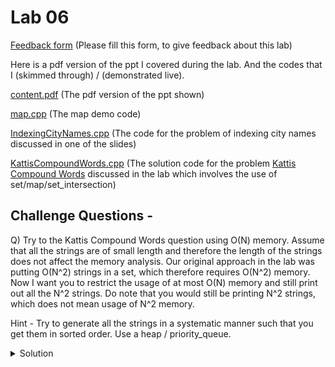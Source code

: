# Lab 06

  [Feedback form](https://docs.google.com/forms/d/e/1FAIpQLScLeIezAu3Bueokx98FzaNraoK_90lxMd6trBRnnNLXKQjojg/viewform?usp=sf_link) (Please fill this form, to give feedback about this lab)

Here is a pdf version of the ppt I covered during the lab. And the codes that I (skimmed through) / (demonstrated live).

  [content.pdf](https://sidhant007.github.io/CS2040C/lab06/content.pdf) (The pdf version of the ppt shown) 

  [map.cpp](https://sidhant007.github.io/CS2040C/lab06/map.cpp) (The map demo code)

  [IndexingCityNames.cpp](https://sidhant007.github.io/CS2040C/lab06/IndexingCityNames.cpp) (The code for the problem of indexing city names discussed in one of the slides)

  [KattisCompoundWords.cpp](https://sidhant007.github.io/CS2040C/lab06/KattisCompoundWords.cpp) (The solution code for the problem <a href = "https://open.kattis.com/problems/compoundwords">Kattis Compound Words</a> discussed in the lab which involves the use of set/map/set_intersection)

## Challenge Questions - 

Q) Try to the Kattis Compound Words question using O(N) memory. Assume that all the strings are of small length and therefore the length of the strings does not affect the memory analysis. Our original approach in the lab was putting O(N^2) strings in a set, which therefore requires O(N^2) memory. Now I want you to restrict the usage of at most O(N) memory and still print out all the N^2 strings. Do note that you would still be printing N^2 strings, which does not mean usage of N^2 memory. 

Hint - Try to generate all the strings in a systematic manner such that you get them in sorted order. Use a heap / priority_queue.

<details>
  <summary>Solution</summary>
  The solution idea is this - 
  <br>
  Sort the strings in ascending order and label them s1 &lt; s2 &lt; ... &lt; sn.
  <br>
  Observe that s1 + s2 &lt; s1 + s3 &lt; s1 + s4 &lt; ... &lt; s1 + sn. Let this be equation 1.
  <br>
  Similarly, s2 + s1 &lt; s2 + s3 &lt; s2 + s4 &lt; ... &lt; s2 + sn. Let this be equation 2.
  <br>
  And so on till - sn + s1 &lt; sn + s2 &lt; sn + s3 &lt; ... &lt; sn + s(n - 1). Let this be equation n.
  <br>
  Create a priority queue of strings which sorts them in ascending order, so techincally a min heap. Label it pq. 
  <br>
  Push in {s1 + s2, s2 + s1, s3 + s1, s4 + s1, ..., sn + s1} inside the PQ, i.e all the first terms in equation 1, equation 2, equation 3, ... equation n.
  <br>
  Now pick the top element of pq, print it. Pop it. Then let us say this element which has printed just now is s(x) + s(y), then because you popped s(x) + s(y), you should push in s(x) + s(y + 1) inside the pq. Here I assume s(x) = x_th string.
  <br>
  Keep on doing this. Do note, that x &ne; y + 1, when pushing s(x) + s(y + 1).
  <br>
  Also note that the in pq each element should essentially be a tuple<string, int, int> where get<1> = a, get<2> = b, get<0> = s(a) + s(b).
  <br>
  The intutive idea of the algo was to first take the min term out of all the first terms in equation 1, equation 2, ... equation n. Then for that particular equation which gave the min term, move to the second term for that equation. And again take the minimum. So keep on taking the minimum term, and shifting the pointer for the equation which gives the mininum term by 1 position to the right.
  <br>
  Net time complexity is O(c * N * N * log(N)), where c is the average length of the strings. And the memory complexity is O(c * N) = O(N), when c is small enough to be ignored.
</details>
